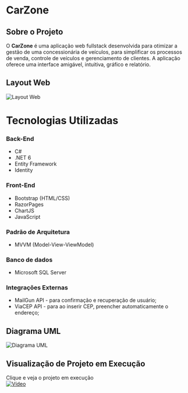 # CarZone

## Sobre o Projeto  

O <b>CarZone</b> é uma aplicação web fullstack desenvolvida para otimizar a gestão de uma concessionária de veículos, para simplificar os processos de venda, controle de veículos e gerenciamento de clientes. A aplicação oferece uma interface amigável, intuitiva, gráfico e relatório. 


## Layout Web
![Layout Web](https://i.imgur.com/8P2ECBN.png)



# Tecnologias Utilizadas

### Back-End
* C#
* .NET 6
* Entity Framework 
* Identity 

### Front-End
* Bootstrap (HTML/CSS)
* RazorPages 
* ChartJS
* JavaScript

### Padrão de Arquitetura
* MVVM (Model-View-ViewModel)

### Banco de dados
* Microsoft SQL Server

### Integrações Externas
* MailGun API - para confirmação e recuperação de usuário;
* ViaCEP API - para ao inserir CEP, preencher automaticamente o endereço; 

## Diagrama UML
 ![Diagrama UML](https://i.imgur.com/dkbbY8m.png)


## Visualização de Projeto em Execução

Clique e veja o projeto em execução
<br>
[![Vídeo](https://i.imgur.com/hPIKTHh.png)](https://www.youtube.com/watch?v=IaSBPx71GgU)

